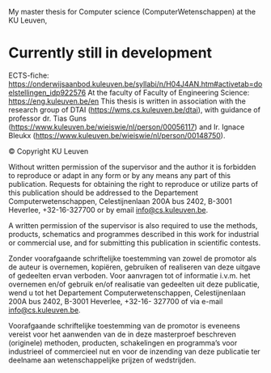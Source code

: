 My master thesis for Computer science (ComputerWetenschappen) at the KU Leuven, 
# Currently still in development

ECTS-fiche: https://onderwijsaanbod.kuleuven.be/syllabi/n/H04J4AN.htm#activetab=doelstellingen_idp922576
At the faculty of Faculty of Engineering Science: https://eng.kuleuven.be/en
This thesis is written in association with the research group of DTAI (https://wms.cs.kuleuven.be/dtai), with guidance of professor dr. Tias Guns (https://www.kuleuven.be/wieiswie/nl/person/00056117) and Ir. Ignace Bleukx (https://www.kuleuven.be/wieiswie/nl/person/00148750).





© Copyright KU Leuven

Without written permission of the supervisor and the author it is forbidden to
reproduce or adapt in any form or by any means any part of this publication.
Requests for obtaining the right to reproduce or utilize parts of this publication
should be addressed to the Departement Computerwetenschappen, Celestijnenlaan
200A bus 2402, B-3001 Heverlee, +32-16-327700 or by email info@cs.kuleuven.be.

A written permission of the supervisor is also required to use the methods, products,
schematics and programmes described in this work for industrial or commercial use,
and for submitting this publication in scientific contests.

Zonder voorafgaande schriftelijke toestemming van zowel de promotor als de auteur
is overnemen, kopiëren, gebruiken of realiseren van deze uitgave of gedeelten ervan
verboden. Voor aanvragen tot of informatie i.v.m. het overnemen en/of gebruik
en/of realisatie van gedeelten uit deze publicatie, wend u tot het Departement
Computerwetenschappen, Celestijnenlaan 200A bus 2402, B-3001 Heverlee, +32-16-
327700 of via e-mail info@cs.kuleuven.be.

Voorafgaande schriftelijke toestemming van de promotor is eveneens vereist voor het
aanwenden van de in deze masterproef beschreven (originele) methoden, producten,
schakelingen en programma’s voor industrieel of commercieel nut en voor de inzending
van deze publicatie ter deelname aan wetenschappelijke prijzen of wedstrijden.
